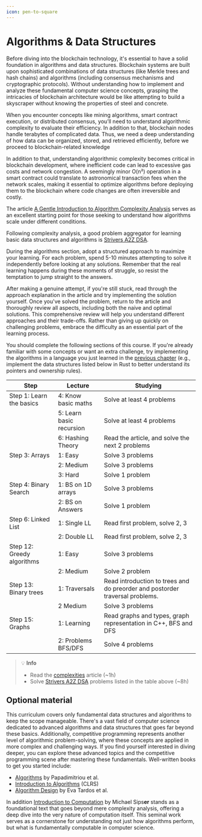 ```yaml
---
icon: pen-to-square
---
```


# Algorithms & Data Structures

Before diving into the blockchain technology, it's essential to have a solid foundation in algorithms and data structures. Blockchain systems are built upon sophisticated combinations of data structures (like Merkle trees and hash chains) and algorithms (including consensus mechanisms and cryptographic protocols). Without understanding how to implement and analyze these fundamental computer science concepts, grasping the intricacies of blockchain architecture would be like attempting to build a skyscraper without knowing the properties of steel and concrete.

When you encounter concepts like mining algorithms, smart contract execution, or distributed consensus, you’ll need to understand algorithmic complexity to evaluate their efficiency. In addition to that, blockchain nodes handle terabytes of complicated data. Thus, we need a deep understanding of how data can be organized, stored, and retrieved efficiently, before we proceed to blockchain-related knowledge

In addition to that, understanding algorithmic complexity becomes critical in blockchain development, where inefficient code can lead to excessive gas costs and network congestion. A seemingly minor O(n²) operation in a smart contract could translate to astronomical transaction fees when the network scales, making it essential to optimize algorithms before deploying them to the blockchain where code changes are often irreversible and costly.

The article [A Gentle Introduction to Algorithm Complexity Analysis](https://discrete.gr/complexity/) serves as an excellent starting point for those seeking to understand how algorithms scale under different conditions.

Following complexity analysis, a good problem aggregator for learning basic data structures and algorithms is [Strivers A2Z DSA](https://takeuforward.org/strivers-a2z-dsa-course/strivers-a2z-dsa-course-sheet-2).

During the algorithms section, adopt a structured approach to maximize your learning. For each problem, spend 5-10 minutes attempting to solve it independently before looking at any solutions. Remember that the real learning happens during these moments of struggle, so resist the temptation to jump straight to the answers.

After making a genuine attempt, if you're still stuck, read through the approach explanation in the article and try implementing the solution yourself. Once you've solved the problem, return to the article and thoroughly review all aspects, including both the naive and optimal solutions. This comprehensive review will help you understand different approaches and their trade-offs. Rather than giving up quickly on challenging problems, embrace the difficulty as an essential part of the learning process.

You should complete the following sections of this course. If you're already familiar with some concepts or want an extra challenge, try implementing the algorithms in a language you just learned in the [previous chapter](https://common-prefix.gitbook.io/art-of-blockchain-programming/prerequisites/markdown) (e.g., implement the data structures listed below in Rust to better understand its pointers and ownership rules).

| Step                       | Lecture                  | Studying                                                                     |
| -------------------------- | ------------------------ | ---------------------------------------------------------------------------- |
| Step 1: Learn the basics   | 4: Know basic maths      | Solve at least 4 problems                                                    |
|                            | 5: Learn basic recursion | Solve at least 4 problems                                                    |
|                            | 6: Hashing Theory        | Read the article, and solve the next 2 problems                              |
| Step 3: Arrays             | 1: Easy                  | Solve 3 problems                                                             |
|                            | 2: Medium                | Solve 3 problems                                                             |
|                            | 3: Hard                  | Solve 1 problem                                                              |
| Step 4: Binary Search      | 1: BS on 1D arrays       | Solve 3 problems                                                             |
|                            | 2: BS on Answers         | Solve 1 problem                                                              |
| Step 6: Linked List        | 1: Single LL             | Read first problem, solve 2, 3                                               |
|                            | 2: Double LL             | Read first problem, solve 2, 3                                               |
| Step 12: Greedy algorithms | 1: Easy                  | Solve 3 problems                                                             |
|                            | 2: Medium                | Solve 2 problem                                                              |
| Step 13: Binary trees      | 1: Traversals            | Read introduction to trees and do preorder and postorder traversal problems. |
|                            | 2 Medium                 | Solve 3 problems                                                             |
| Step 15: Graphs            | 1: Learning              | Read graphs and types, graph representation in C++, BFS and DFS              |
|                            | 2: Problems BFS/DFS      | Solve 4 problems                                                             |

> 💡 **Info**
> * Read the [complexities](https://discrete.gr/complexity/) article (\~1h)
> * Solve [Strivers A2Z DSA](https://takeuforward.org/strivers-a2z-dsa-course/strivers-a2z-dsa-course-sheet-2) problems listed in the table above (\~8h)

## Optional material

This curriculum covers only fundamental data structures and algorithms to keep the scope manageable. There's a vast field of computer science dedicated to advanced algorithms and data structures that goes far beyond these basics. Additionally, competitive programming represents another level of algorithmic problem-solving, where these concepts are applied in more complex and challenging ways. If you find yourself interested in diving deeper, you can explore these advanced topics and the competitive programming scene after mastering these fundamentals. Well-written books to get you started include:

* [Algorithms](http://algorithmics.lsi.upc.edu/docs/Dasgupta-Papadimitriou-Vazirani.pdf) by Papadimitriou et al.
* [Introduction to Algorithms](https://dl.ebooksworld.ir/books/Introduction.to.Algorithms.4th.Leiserson.Stein.Rivest.Cormen.MIT.Press.9780262046305.EBooksWorld.ir.pdf) (CLRS)
* [Algorithm Design](https://github.com/aforarup/interview/blob/master/Data%20Structures%20and%20Algorithm/Algorithm%20Books/Algorithm%20Design%20by%20Jon%20Kleinberg,%20Eva%20Tardos.pdf) by Eva Tardos et al.

In addition [Introduction to Computation](https://fuuu.be/polytech/INFOF408/Introduction-To-The-Theory-Of-Computation-Michael-Sipser.pdf) by Michael Sips**er** stands as a foundational text that goes beyond mere complexity analysis, offering a deep dive into the very nature of computation itself. This seminal work serves as a cornerstone for understanding not just how algorithms perform, but what is fundamentally computable in computer science.
